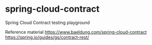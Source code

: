 # spring-cloud-contract
Spring Cloud Contract testing playground

Reference material
https://www.baeldung.com/spring-cloud-contract
https://spring.io/guides/gs/contract-rest/

